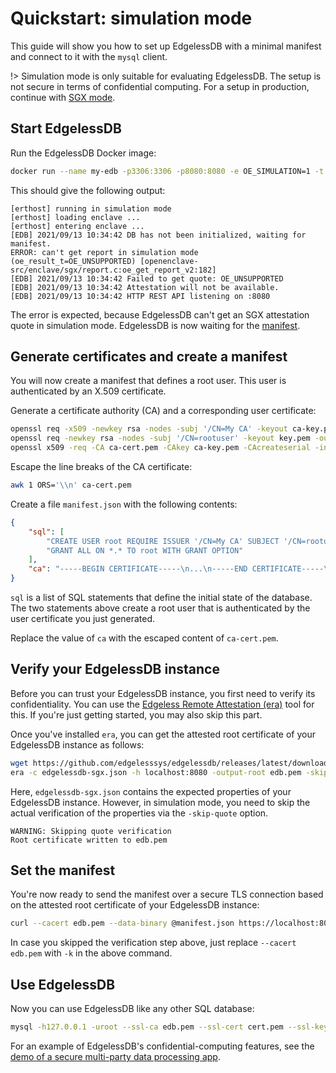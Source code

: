 # Quickstart: simulation mode
This guide will show you how to set up EdgelessDB with a minimal manifest and connect to it with the `mysql` client.

!> Simulation mode is only suitable for evaluating EdgelessDB. The setup is not secure in terms of confidential computing. For a setup in production, continue with [SGX mode](quickstart-sgx.md).

## Start EdgelessDB
Run the EdgelessDB Docker image:
```bash
docker run --name my-edb -p3306:3306 -p8080:8080 -e OE_SIMULATION=1 -t ghcr.io/edgelesssys/edgelessdb-sgx-1gb
```
This should give the following output:
```shell-session
[erthost] running in simulation mode
[erthost] loading enclave ...
[erthost] entering enclave ...
[EDB] 2021/09/13 10:34:42 DB has not been initialized, waiting for manifest.
ERROR: can't get report in simulation mode (oe_result_t=OE_UNSUPPORTED) [openenclave-src/enclave/sgx/report.c:oe_get_report_v2:182]
[EDB] 2021/09/13 10:34:42 Failed to get quote: OE_UNSUPPORTED
[EDB] 2021/09/13 10:34:42 Attestation will not be available.
[EDB] 2021/09/13 10:34:42 HTTP REST API listening on :8080
```

The error is expected, because EdgelessDB can't get an SGX attestation quote in simulation mode. EdgelessDB is now waiting for the [manifest](concepts.md#manifest).

## Generate certificates and create a manifest
You will now create a manifest that defines a root user. This user is authenticated by an X.509 certificate.

Generate a certificate authority (CA) and a corresponding user certificate:
```bash
openssl req -x509 -newkey rsa -nodes -subj '/CN=My CA' -keyout ca-key.pem -out ca-cert.pem
openssl req -newkey rsa -nodes -subj '/CN=rootuser' -keyout key.pem -out csr.pem
openssl x509 -req -CA ca-cert.pem -CAkey ca-key.pem -CAcreateserial -in csr.pem -out cert.pem
```

Escape the line breaks of the CA certificate:
```bash
awk 1 ORS='\\n' ca-cert.pem
```

Create a file `manifest.json` with the following contents:
```json
{
    "sql": [
        "CREATE USER root REQUIRE ISSUER '/CN=My CA' SUBJECT '/CN=rootuser'",
        "GRANT ALL ON *.* TO root WITH GRANT OPTION"
    ],
    "ca": "-----BEGIN CERTIFICATE-----\n...\n-----END CERTIFICATE-----\n"
}
```

`sql` is a list of SQL statements that define the initial state of the database. The two statements above create a root user that is authenticated by the user certificate you just generated.

Replace the value of `ca` with the escaped content of `ca-cert.pem`.

## Verify your EdgelessDB instance
Before you can trust your EdgelessDB instance, you first need to verify its confidentiality. You can use the [Edgeless Remote Attestation (era)](https://github.com/edgelesssys/era) tool for this. If you're just getting started, you may also skip this part.

Once you've installed `era`, you can get the attested root certificate of your EdgelessDB instance as follows:
```bash
wget https://github.com/edgelesssys/edgelessdb/releases/latest/download/edgelessdb-sgx.json
era -c edgelessdb-sgx.json -h localhost:8080 -output-root edb.pem -skip-quote
```

Here, `edgelessdb-sgx.json` contains the expected properties of your EdgelessDB instance. However, in simulation mode, you need to skip the actual verification of the properties via the `-skip-quote` option.

```shell-session
WARNING: Skipping quote verification
Root certificate written to edb.pem
```

## Set the manifest
You're now ready to send the manifest over a secure TLS connection based on the attested root certificate of your EdgelessDB instance:
```bash
curl --cacert edb.pem --data-binary @manifest.json https://localhost:8080/manifest
```

In case you skipped the verification step above, just replace `--cacert edb.pem` with `-k` in the above command.

## Use EdgelessDB
Now you can use EdgelessDB like any other SQL database:
```bash
mysql -h127.0.0.1 -uroot --ssl-ca edb.pem --ssl-cert cert.pem --ssl-key key.pem
```

For an example of EdgelessDB's confidential-computing features, see the [demo of a secure multi-party data processing app](https://github.com/edgelesssys/edgelessdb/tree/main/demo).
